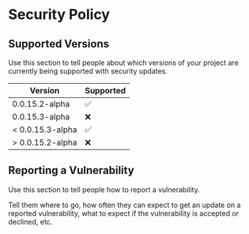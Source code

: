 # Security Policy

## Supported Versions

Use this section to tell people about which versions of your project are
currently being supported with security updates.

| Version | Supported          |
| ------- | ------------------ |
| 0.0.15.2-alpha | :white_check_mark: |
| 0.0.15.3-alpha | :x:                |
| < 0.0.15.3-alpha | :white_check_mark: |
| > 0.0.15.2-alpha | :x:                |

## Reporting a Vulnerability

Use this section to tell people how to report a vulnerability.

Tell them where to go, how often they can expect to get an update on a
reported vulnerability, what to expect if the vulnerability is accepted or
declined, etc.
